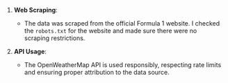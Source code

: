 1. **Web Scraping**:
   - The data was scraped from the official Formula 1 website. I checked the `robots.txt` for the website and made sure there were no scraping restrictions.
   
2. **API Usage**:
   - The OpenWeatherMap API is used responsibly, respecting rate limits and ensuring proper attribution to the data source.

